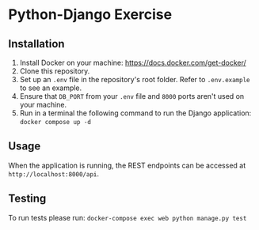 # Python-Django Exercise
## Installation ##
1. Install Docker on your machine: https://docs.docker.com/get-docker/
2. Clone this repository.
3. Set up an `.env` file in the repository's root folder. Refer to `.env.example` to see an example.
4. Ensure that `DB_PORT` from your `.env` file and `8000` ports aren't used on your machine.
4. Run in a terminal the following command to run the Django application:
`docker compose up -d`

## Usage ##
When the application is running, the REST endpoints can be accessed at `http://localhost:8000/api`.

## Testing ##
To run tests please run:
`docker-compose exec web python manage.py test`